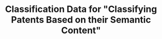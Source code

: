 ---
citation: "\n@article{bergeaud_classification_2017,\n        title = {Classification\
  \ {Data} for \"{Classifying} {Patents} {Based} on their {Semantic} {Content}\"},\n\
  \        url = {https://dataverse.harvard.edu/dataset.xhtml?persistentId=doi:10.7910/DVN/ZULMOY},\n\
  \        abstract = {Classification Data for Bergeaud, Potiron and Raimbault, 2017,\
  \ Classifying Patents Based on their Semantic Content.},\n        language = {en},\n\
  \        urldate = {2021-08-17},\n        author = {Bergeaud, Antonin and Yoann,\
  \ Potiron and Raimbault, Juste},\n        month = apr,\n        year = {2017},\n\
  \        note = {type: dataset},\n}"
cost: None
description: 'An open consolidated database from raw data on 4 million patents taken
  from the US patent office from 1976 onward. To build the pattern network, not only
  do we look at each patent title, but we also examine their full abstract and extract
  the relevant keywords accordingly. We refer to this classification as semantic approach
  in contrast with the more common technological approach which consists in taking
  the topology when considering US Patent office technological classes. '
last_edit: Mon, 19 Jun 2023 16:40:13 GMT
location: https://dataverse.harvard.edu/dataset.xhtml?persistentId=doi:10.7910/DVN/ZULMOY
maintained_by: Contact maintainer through Dataverse
open_access: 'TRUE'
record_creation_timestamp: 08/17/2021, 08:40:25
shortname: classifying_patents_semantic_content
superseded_by: Wed, 23 Feb 2022 02:54:25 GMT
tags:
- United States
- patents
- similarity
terms_of_use: ' CC0 1.0'
title: Classification Data for "Classifying Patents Based on their Semantic Content"
uuid: bf073285-5243-4dc6-a990-c8a8c3f79898
versioning: 'FALSE'
---